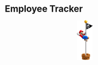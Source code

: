 # Employee Tracker


<div>
<center>
<img src="https://raw.githubusercontent.com/its-jefe/image-hosting/main/goal-pole.png" width="10%">
</center>
</div>

[winner-winner]:https://raw.githubusercontent.com/its-jefe/image-hosting/main/goal-pole.png